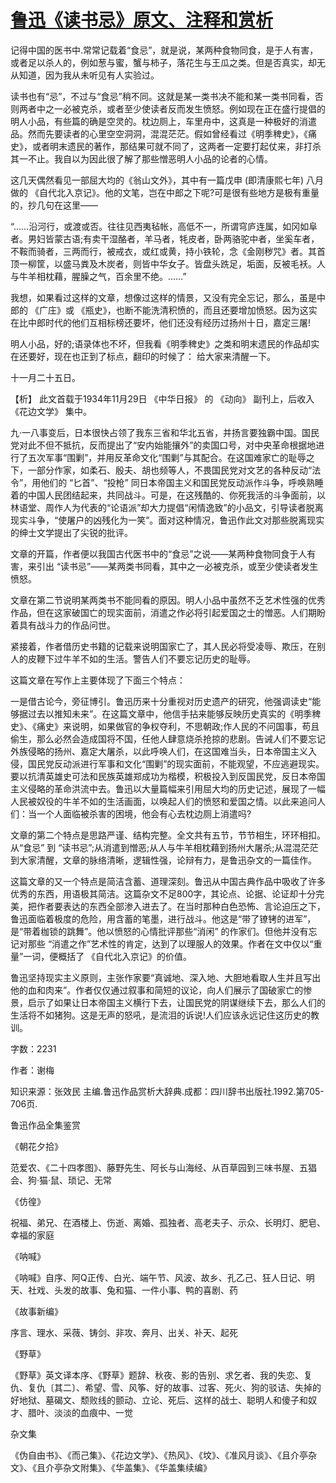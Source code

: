 # [鲁迅《读书忌》原文、注释和赏析](https://www.vrrw.net/wx/9752.html)

记得中国的医书中.常常记载着“食忌”，就是说，某两种食物同食，是于人有害，或者足以杀人的，例如葱与蜜，蟹与柿子，落花生与王瓜之类。但是否真实，却无从知道，因为我从未听见有人实验过。

读书也有“忌”，不过与“食忌”稍不同。这就是某一类书决不能和某一类书同看，否则两者中之一必被克杀，或者至少使读者反而发生愤怒。例如现在正在盛行提倡的明人小品，有些篇的确是空灵的。枕边厕上，车里舟中，这真是一种极好的消遣品。然而先要读者的心里空空洞洞，混混茫茫。假如曾经看过《明季稗史》，《痛史》，或者明末遗民的著作，那结果可就不同了，这两者一定要打起仗来，非打杀其一不止。我自以为因此很了解了那些憎恶明人小品的论者的心情。

这几天偶然看见一部屈大均的《翁山文外》，其中有一篇戊申 (即清康熙七年) 八月做的 《自代北入京记》。他的文笔，岂在中郎之下呢?可是很有些地方是极有重量的，抄几句在这里——

“……沿河行，或渡或否。往往见西夷毡帐，高低不一，所谓穹庐连属，如冈如阜者。男妇皆蒙古语;有卖干湿酪者，羊马者，牦皮者，卧两骆驼中者，坐奚车者，不鞍而骑者，三两而行，被戒衣，或红或黄，持小铁轮，念《金刚秽咒》者。其首顶一柳筐，以盛马粪及木炭者，则皆中华女子。皆盘头跣足，垢面，反被毛袄。人与牛羊相枕藉，腥臊之气，百余里不绝。……”

我想，如果看过这样的文章，想像过这样的情景，又没有完全忘记，那么，虽是中郎的 《广庄》或 《瓶史》，也断不能洗清积愤的，而且还要增加愤怒。因为这实在比中郎时代的他们互相标榜还要坏，他们还没有经历过扬州十日，嘉定三屠!

明人小品，好的;语录体也不坏，但我看《明季稗史》之类和明末遗民的作品却实在还要好，现在也正到了标点，翻印的时候了： 给大家来清醒一下。

十一月二十五日。



【析】 此文首载于1934年11月29日 《中华日报》 的 《动向》 副刊上，后收入 《花边文学》 集中。

九·一八事变后，日本很快占领了我东三省和华北五省，并扬言要独霸中国。国民党对此不但不抵抗，反而提出了“安内始能攘外”的卖国口号，对中央革命根据地进行了五次军事“围剿”，并用反革命文化“围剿”与其配合。在这国难家亡的耻辱之下，一部分作家，如柔石、殷夫、胡也频等人，不畏国民党对文艺的各种反动“法令”，用他们的 “匕首”、“投枪” 同日本帝国主义和国民党反动派作斗争，呼唤熟睡着的中国人民团结起来，共同战斗。可是，在这残酷的、你死我活的斗争面前，以林语堂、周作人为代表的“论语派”却大力提倡“闲情逸致”的小品文，引导读者脱离现实斗争，“使屠户的凶残化为一笑”。面对这种情况，鲁迅作此文对那些脱离现实的绅士文学提出了尖锐的批评。

文章的开篇，作者便以我国古代医书中的“食忌”之说——某两种食物同食于人有害，来引出 “读书忌”——某两类书同看，其中之一必被克杀，或至少使读者发生愤怒。

文章在第二节说明某两类书不能同看的原因。明人小品中虽然不乏艺术性强的优秀作品，但在这家破国亡的现实面前，消遣之作必将引起爱国之士的憎恶。人们期盼着具有战斗力的作品问世。

紧接着，作者借历史书籍的记载来说明国家亡了，其人民必将受凌辱、欺压，在别人的皮鞭下过牛羊不如的生活。警告人们不要忘记历史的耻辱。

这篇文章在写作上主要体现了下面三个特点：

一是借古论今，旁征博引。鲁迅历来十分重视对历史遗产的研究，他强调读史“能够据过去以推知未来”。在这篇文章中，他信手拈来能够反映历史真实的《明季稗史》、《痛史》来说明，如果做官的争权夺利，不思朝政;作人民的不问国事，苟且偷生，那么必然会造成国将不国，任他人肆意烧杀抢掠的悲剧。告诫人们不要忘记外族侵略的扬州、嘉定大屠杀，以此呼唤人们，在这国难当头，日本帝国主义入侵，国民党反动派进行军事和文化“围剿”的现实面前，不能观望，不应逃避现实。要以抗清英雄史可法和民族英雄郑成功为楷模，积极投入到反国民党，反日本帝国主义侵略的革命洪流中去。鲁迅以大量篇幅来引用屈大均的历史记述，展现了一幅人民被奴役的牛羊不如的生活画面，以唤起人们的愤怒和爱国之情。以此来追问人们：当一个人面临被杀害的困境，他会有心去枕边厕上消遣吗?

文章的第二个特点是思路严谨、结构完整。全文共有五节，节节相生，环环相扣。从“食忌” 到 “读书忌”;从消遣到憎恶;从人与牛羊相枕藉到扬州大屠杀;从混混茫茫到大家清醒，文章的脉络清晰，逻辑性强，论辩有力，是鲁迅杂文的一篇佳作。

这篇文章的又一个特点是简洁含蓄、道理深刻。鲁迅从中国古典作品中吸收了许多优秀的东西，用语极其简洁。这篇杂文不足800字，其论点、论据、论证却十分完美，把作者要表达的东西全部渗入进去了。在当时那种白色恐怖、言论迫压之下，鲁迅面临着极度的危险，用含蓄的笔墨，进行战斗。他这是“带了镣铐的进军”，是“带着枷锁的跳舞”。他以愤怒的心情批评那些“消闲” 的作家们。但他并没有忘记对那些 “消遣之作”艺术性的肯定，达到了以理服人的效果。作者在文中仅以“重量”一词，便概括了 《自代北入京记》的价值。

鲁迅坚持现实主义原则，主张作家要“真诚地、深入地、大胆地看取人生并且写出他的血和肉来”。作者仅仅通过叙事和简短的议论，向人们展示了国破家亡的惨景，启示了如果让日本帝国主义横行下去，让国民党的阴谋继续下去，那么人们的生活将不如猪狗。这是无声的怒吼，是流泪的诉说!人们应该永远记住这历史的教训。

字数：2231

作者：谢梅

知识来源：张效民 主编.鲁迅作品赏析大辞典.成都：四川辞书出版社.1992.第705-706页.

鲁迅作品全集鉴赏

《朝花夕拾》

范爱农、《二十四孝图》、藤野先生、阿长与山海经、从百草园到三味书屋、五猖会、狗·猫·鼠、琐记、无常

《仿徨》

祝福、弟兄、在酒楼上、伤逝、离婚、孤独者、高老夫子、示众、长明灯、肥皂、幸福的家庭

《呐喊》

《呐喊》自序、阿Q正传、白光、端午节、风波、故乡、孔乙己、狂人日记、明天、社戏、头发的故事、兔和猫、一件小事、鸭的喜剧、药

《故事新编》

序言、理水、采薇、铸剑、非攻、奔月、出关、补天、起死

《野草》

《野草》英文译本序、《野草》题辞、秋夜、影的告别、求乞者、我的失恋、复仇、复仇〔其二〕、希望、雪、风筝、好的故事、过客、死火、狗的驳诘、失掉的好地狱、墓碣文、颓败线的颤动、立论、死后、这样的战士、聪明人和傻子和奴才、腊叶、淡淡的血痕中、一觉

杂文集

《伪自由书》、《而己集》、《花边文学》、《热风》、《坟》、《准风月谈》、《且介亭杂文》、《且介亭杂文附集》、《华盖集》、《华盖集续编》

